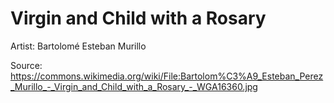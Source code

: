 # Virgin and Child with a Rosary

Artist: Bartolomé Esteban Murillo

Source: <https://commons.wikimedia.org/wiki/File:Bartolom%C3%A9_Esteban_Perez_Murillo_-_Virgin_and_Child_with_a_Rosary_-_WGA16360.jpg>